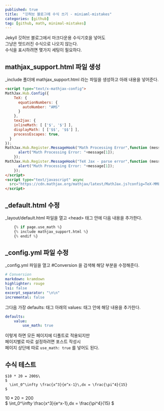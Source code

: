 ```yaml
---
published: true
title:  "깃허브 블로그에 수식 쓰기 - miniaml-mistakes"
categories: [github]
tag: [github, math, minimal-mistakes]
---
```


Jekyll 깃허브 블로그에서 마크다운용 수식기호을 넣어도  
그냥은 멋드러진 수식으로 나오지 않는다.   
수식을 표시하려면 몇가지 세팅이 필요하다.  


## mathjax_support.html 파일 생성
_include 폴더에 mathjax_support.html 라는 파일을 생성하고 아래 내용을 넣어준다.
```html
<script type="text/x-mathjax-config">
MathJax.Hub.Config({
    TeX: {
      equationNumbers: {
        autoNumber: "AMS"
      }
    },
    tex2jax: {
    inlineMath: [ ['$', '$'] ],
    displayMath: [ ['$$', '$$'] ],
    processEscapes: true,
  }
});
MathJax.Hub.Register.MessageHook("Math Processing Error",function (message) {
	  alert("Math Processing Error: "+message[1]);
	});
MathJax.Hub.Register.MessageHook("TeX Jax - parse error",function (message) {
	  alert("Math Processing Error: "+message[1]);
	});
</script>
<script type="text/javascript" async
  src="https://cdn.mathjax.org/mathjax/latest/MathJax.js?config=TeX-MML-AM_CHTML">
</script>
```
## _default.html 수정
_layout/default.html 파일을 열고 \<head> 태그 안에 다음 내용을 추가한다.
```py
    {% if page.use_math %} 
	{% include mathjax_support.html %}
    {% endif %}
```
## _config.yml 파일 수정
_config.yml 파일을 열고 #Conversion 을 검색해 해당 부분을 수정해준다.

```yml
# Conversion
markdown: kramdown
highlighter: rouge
lsi: false
excerpt_separator: "\n\n"
incremental: false
```
그다음 가장  defaults: 태그 아래의 values: 태그 안에 해당 내용을 추가한다.
```yml
defaults:
    value:
        use_math: true
```
이렇게 하면 모든 페이지에 디폴트로 적용되지만  
페이지별로 따로 설정하려면 포스트 작성시  
페이지 상단에 따로 ```use_math: true``` 를 넣어도 된다.


## 수식 테스트

```
$10 * 20 = 200$\
$
  \int_0^\infty \frac{x^3}{e^x-1}\,dx = \frac{\pi^4}{15}
$
```
$10 * 20 = 200$\
$
  \int_0^\infty \frac{x^3}{e^x-1}\,dx = \frac{\pi^4}{15}
$